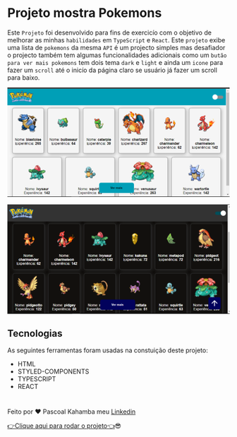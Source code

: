 # Projeto mostra Pokemons

Este `Projeto` foi desenvolvido para fins de exercicío com o objetivo de melhorar as minhas `habilidades` em `TypeScript` e `React`. Este `projeto` exibe uma lista de `pokemons` da mesma `API` é um projecto simples mas desafiador o projecto também tem algumas funcionalidades adicionais como um `butão para ver mais pokemons` tem dois tema `dark` e `light` e ainda um `icone` para fazer um `scroll` até o inicío da página claro se usuário já fazer um scroll para baixo.

![Aqui aparece a foto do projeto](src/img/pokemon.PNG)

![Aqui aparece a outra foto do projeto](src/img/pokemon1.PNG)

## Tecnologias

As seguintes ferramentas foram usadas na constuição deste projeto:

- HTML
- STYLED-COMPONENTS
- TYPESCRIPT
- REACT

#

Feito por ❤ Pascoal Kahamba meu [Linkedin](https://www.linkedin.com/in/pascoal-kahamba-7b43bb233?lipi=urn%3Ali%3Apage%3Ad_flagship3_profile_view_base_contact_details%3BTg8LEKayToyytOX1pVAQ%2Bg%3D%3D)

[👉Clique aqui para rodar o projeto👈](https://cosuming-api-pokemon.vercel.app/)😎
